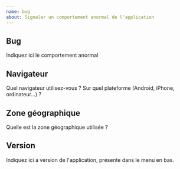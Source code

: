 ```yaml
---
name: bug
about: Signaler un comportement anormal de l'application
---
```


## Bug

Indiquez ici le comportement anormal

## Navigateur

Quel navigateur utilisez-vous ? Sur quel plateforme (Android, iPhone, ordinateur...) ?

## Zone géographique

Quelle est la zone géographique utilisée ? 

## Version

Indiquez ici a version de l'application, présente dans le menu en bas.


